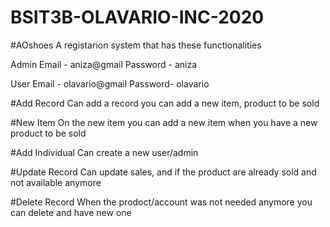 # BSIT3B-OLAVARIO-INC-2020

#AOshoes
A registarion system that has these functionalities

Admin
Email - aniza@gmail
Password - aniza

User
Email - olavario@gmail
Password- olavario


#Add Record
 Can add a record you can add a new item, product to be sold

#New Item
On the new item you can add a new item when you have a new product to be sold

#Add Individual
Can create a new user/admin

#Update Record
Can update sales, and if the product are already sold and not available anymore

#Delete Record
When the prodoct/account was not needed anymore you can delete and have new one


